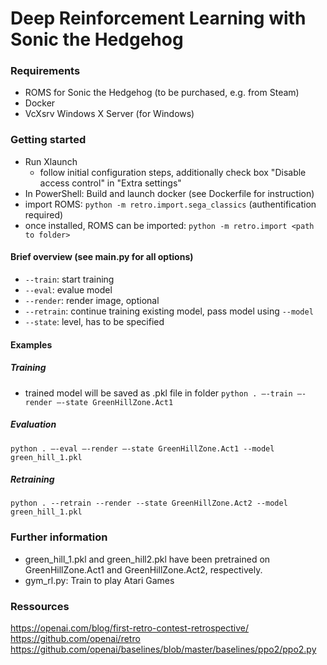 ﻿# Deep Reinforcement Learning with Sonic the Hedgehog

### Requirements
* ROMS for Sonic the Hedgehog (to be purchased, e.g. from Steam) 
* Docker 
* VcXsrv Windows X Server (for Windows)


### Getting started
* Run Xlaunch 
  * follow initial configuration steps, additionally check box "Disable access control" in "Extra settings"
* In PowerShell: Build and launch docker (see Dockerfile for instruction)  
* import ROMS: `python -m retro.import.sega_classics` (authentification required)
* once installed, ROMS can be imported: `python -m retro.import <path to folder>`

#### Brief overview (see __main__.py for all options) 
* `--train`: start training
* `--eval`: evalue model
* `--render`: render image, optional 
* `--retrain`: continue training existing model, pass model using `--model`
* `--state`: level, has to be specified

#### Examples 
##### Training 
* trained model will be saved as .pkl file in folder
`python . –-train –-render –-state GreenHillZone.Act1`

##### Evaluation
`python . –-eval –-render –-state GreenHillZone.Act1 --model green_hill_1.pkl`

##### Retraining
`python . --retrain --render --state GreenHillZone.Act2 --model green_hill_1.pkl`


### Further information
* green_hill_1.pkl and green_hill2.pkl have been pretrained on GreenHillZone.Act1 and GreenHillZone.Act2, respectively. 
* gym_rl.py: Train to play Atari Games 


### Ressources
https://openai.com/blog/first-retro-contest-retrospective/
https://github.com/openai/retro
https://github.com/openai/baselines/blob/master/baselines/ppo2/ppo2.py

